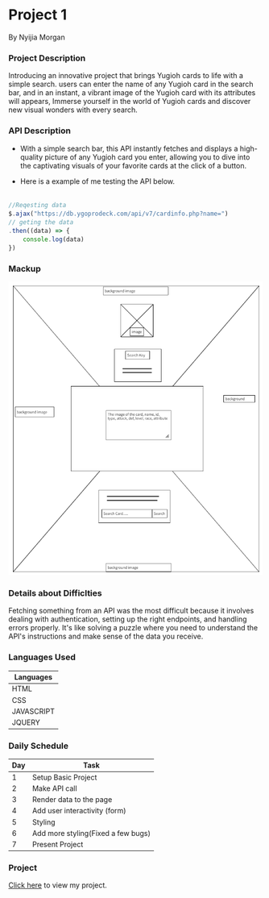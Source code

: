 # Project 1
By Nyijia Morgan

### Project Description

Introducing an innovative project that brings Yugioh cards to life with a simple search. users can enter the name of any Yugioh card in the search bar, and in an instant, a vibrant image of the Yugioh card with its attributes will appears, Immerse yourself in the world of Yugioh cards and discover new visual wonders with every search.



### API Description 

- With a simple search bar, this API instantly fetches and displays a  high-quality picture of any Yugioh card you enter, allowing you to dive into the captivating visuals of your favorite cards at the click of a button.

- Here is a example of me testing the API below.
```js 

//Reqesting data
$.ajax("https://db.ygoprodeck.com/api/v7/cardinfo.php?name=")
// geting the data
.then((data) => {
    console.log(data)
})

```

### Mackup

![Mockup Image](./img/Screenshot%202023-06-02%20162955.png)



### Details about Difficlties

Fetching something from an API was the most difficult because it involves dealing with authentication, setting up the right endpoints, and handling errors properly. It's like solving a puzzle where you need to understand the API's instructions and make sense of the data you receive.


### Languages Used

| Languages |
|-----------|
| HTML |
| CSS |
| JAVASCRIPT |
| JQUERY |




### Daily Schedule

| Day | Task |
|-----|------|
| 1 | Setup Basic Project |
| 2 | Make API call | 
| 3 | Render data to the page |
| 4 | Add user interactivity (form) |
| 5 | Styling |
| 6 | Add more styling(Fixed a few bugs) | 
| 7 | Present Project |


### Project

[Click here](https://project1-evdj.onrender.com/) to view my project.
